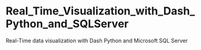 # Real_Time_Visualization_with_Dash_Python_and_SQLServer
Real-Time data visualization with Dash Python and Microsoft SQL Server
